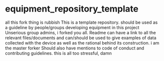 # equipment_repository_template
all this fork thing is rubbish
This is a template repository. should be used as a guideline by people/groups developing equipment in this project
Unserious group admins, i forked you all.
Readme can have a link to all the relevant files/documents and can/should be used to give examples of data collected with the device as well as the rational behind its construction.
i am the master forker
Should also have mentions to code of conduct and contributing guidelines.
this is all too stressful, damn

